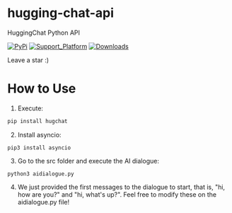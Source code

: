 # hugging-chat-api
HuggingChat Python API

[![PyPi](https://img.shields.io/pypi/v/hugchat.svg)](https://pypi.python.org/pypi/hugchat)
[![Support_Platform](https://img.shields.io/pypi/pyversions/hugchat)](https://pypi.python.org/pypi/hugchat)
[![Downloads](https://static.pepy.tech/badge/hugchat)](https://pypi.python.org/pypi/hugchat)

Leave a star :)

# How to Use
1. Execute:

```bash
pip install hugchat
```
2. Install asyncio:
```
pip3 install asyncio
```
3. Go to the src folder and execute the AI dialogue:
```
python3 aidialogue.py
```

4. We just provided the first messages to the dialogue to start, that is, "hi, how are you?" and "hi, what's up?". Feel free to modify these on the aidialogue.py file!

